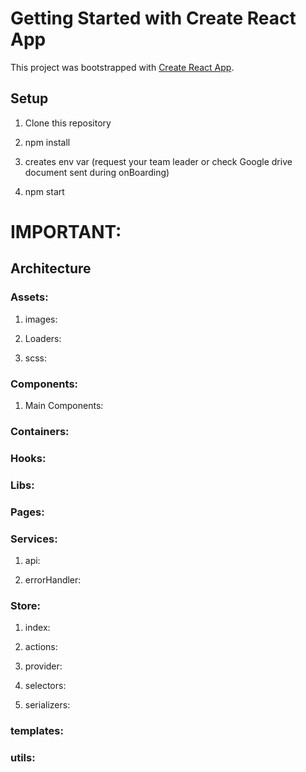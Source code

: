 # Getting Started with Create React App

This project was bootstrapped with [Create React App](https://github.com/facebook/create-react-app).

## Setup

1) Clone this repository

2) npm install

3) creates env var (request your team leader or check Google drive document sent during onBoarding)

3) npm start

# IMPORTANT:

## Architecture

### Assets:
1) images:

2) Loaders:

3) scss:

### Components:
1) Main Components: 

### Containers:

### Hooks:

### Libs:

### Pages:

### Services:
1) api:

2) errorHandler:

### Store:
1) index:

2) actions:

3) provider:

4) selectors:

5) serializers:

### templates:

### utils:
